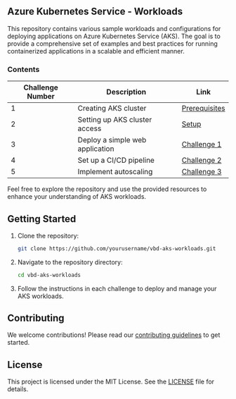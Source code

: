 ## Azure Kubernetes Service - Workloads

This repository contains various sample workloads and configurations for deploying applications on Azure Kubernetes Service (AKS). The goal is to provide a comprehensive set of examples and best practices for running containerized applications in a scalable and efficient manner.

### Contents

| Challenge Number | Description                          | Link                                      |
|------------------|--------------------------------------|-------------------------------------------|
| 1                | Creating AKS cluster                 | [Prerequisites](./Prerequisites.md)       |
| 2                | Setting up AKS cluster access        | [Setup](./Setup.md)                       |
| 3                | Deploy a simple web application      | [Challenge 1](./Challenge-01.md)          |
| 4                | Set up a CI/CD pipeline              | [Challenge 2](./Challenge-02.md)          |
| 5                | Implement autoscaling                | [Challenge 3](./Challenge-03.md)          |

Feel free to explore the repository and use the provided resources to enhance your understanding of AKS workloads.

## Getting Started

1. Clone the repository:
    ```sh
    git clone https://github.com/yourusername/vbd-aks-workloads.git
    ```
2. Navigate to the repository directory:
    ```sh
    cd vbd-aks-workloads
    ```
3. Follow the instructions in each challenge to deploy and manage your AKS workloads.

## Contributing

We welcome contributions! Please read our [contributing guidelines](./CONTRIBUTING.md) to get started.

## License

This project is licensed under the MIT License. See the [LICENSE](./LICENSE) file for details.

